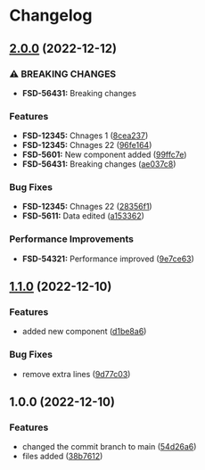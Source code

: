 # Changelog

## [2.0.0](https://github.com/super-user-permission/release-notes-test/compare/v1.1.0...v2.0.0) (2022-12-12)


### ⚠ BREAKING CHANGES

* **FSD-56431:** Breaking changes

### Features

* **FSD-12345:** Chnages 1 ([8cea237](https://github.com/super-user-permission/release-notes-test/commit/8cea23738ac104daea55c96e895b91a22cea3006))
* **FSD-12345:** Chnages 22 ([96fe164](https://github.com/super-user-permission/release-notes-test/commit/96fe1643b6d2c4a8dbd648af3fd33b9cce59378e))
* **FSD-5601:** New component added ([99ffc7e](https://github.com/super-user-permission/release-notes-test/commit/99ffc7e61ff58f2b4d7a703007e48aec298e2ed9))
* **FSD-56431:** Breaking changes ([ae037c8](https://github.com/super-user-permission/release-notes-test/commit/ae037c81bce3713688a3bba767c330249afab14f))


### Bug Fixes

* **FSD-12345:** Chnages 22 ([28356f1](https://github.com/super-user-permission/release-notes-test/commit/28356f1bcf063b1a7f88fe388cd7ff5d21421d1b))
* **FSD-5611:** Data edited ([a153362](https://github.com/super-user-permission/release-notes-test/commit/a15336217c6ab88d0759223be2aecc7898c4cdd5))


### Performance Improvements

* **FSD-54321:** Performance improved ([9e7ce63](https://github.com/super-user-permission/release-notes-test/commit/9e7ce631c58d8e231260558c0d6e62b4b170f5f5))

## [1.1.0](https://github.com/super-user-permission/release-notes-test/compare/v1.0.0...v1.1.0) (2022-12-10)


### Features

* added new component ([d1be8a6](https://github.com/super-user-permission/release-notes-test/commit/d1be8a641ad897ce5e17ba9434fb0ce815ac5757))


### Bug Fixes

* remove extra lines ([9d77c03](https://github.com/super-user-permission/release-notes-test/commit/9d77c03d7cb3c42dc9cb6fa4c1b55207fd591894))

## 1.0.0 (2022-12-10)


### Features

* changed the commit branch to main ([54d26a6](https://github.com/super-user-permission/release-notes-test/commit/54d26a640446c72ae48340effed6607617c7badc))
* files added ([38b7612](https://github.com/super-user-permission/release-notes-test/commit/38b7612b954e0cf177c2a68af8c13f4dafe34026))

